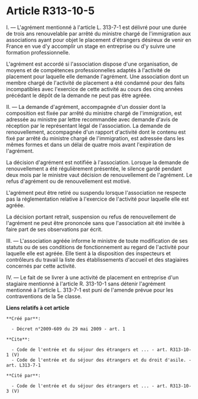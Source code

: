 # Article R313-10-5

I. ― L'agrément mentionné à l'article L. 313-7-1 est délivré pour une durée de trois ans renouvelable par arrêté du ministre
chargé de l'immigration aux associations ayant pour objet le placement d'étrangers désireux de venir en France en vue d'y
accomplir un stage en entreprise ou d'y suivre une formation professionnelle. 

L'agrément est accordé si l'association dispose d'une organisation, de moyens et de compétences professionnelles adaptés à
l'activité de placement pour laquelle elle demande l'agrément. Une association dont un membre chargé de l'activité de
placement a été condamné pour des faits incompatibles avec l'exercice de cette activité au cours des cinq années précédant le
dépôt de la demande ne peut pas être agréée. 

II. ― La demande d'agrément, accompagnée d'un dossier dont la composition est fixée par arrêté du ministre chargé de
l'immigration, est adressée au ministre par lettre recommandée avec demande d'avis de réception par le représentant légal de
l'association. La demande de renouvellement, accompagnée d'un rapport d'activité dont le contenu est fixé par arrêté du
ministre chargé de l'immigration, est adressée dans les mêmes formes et dans un délai de quatre mois avant l'expiration de
l'agrément. 

La décision d'agrément est notifiée à l'association. Lorsque la demande de renouvellement a été régulièrement présentée, le
silence gardé pendant deux mois par le ministre vaut décision de renouvellement de l'agrément. Le refus d'agrément ou de
renouvellement est motivé. 

L'agrément peut être retiré ou suspendu lorsque l'association ne respecte pas la réglementation relative à l'exercice de
l'activité pour laquelle elle est agréée. 

La décision portant retrait, suspension ou refus de renouvellement de l'agrément ne peut être prononcée sans que
l'association ait été invitée à faire part de ses observations par écrit. 

III. ― L'association agréée informe le ministre de toute modification de ses statuts ou de ses conditions de fonctionnement
au regard de l'activité pour laquelle elle est agréée. Elle tient à la disposition des inspecteurs et contrôleurs du travail
la liste des établissements d'accueil et des stagiaires concernés par cette activité. 

IV. ― Le fait de se livrer à une activité de placement en entreprise d'un stagiaire mentionné à l'article R. 313-10-1 sans
détenir l'agrément mentionné à l'article L. 313-7-1 est puni de l'amende prévue pour les contraventions de la 5e classe.

**Liens relatifs à cet article**

	**Créé par**:

	  - Décret n°2009-609 du 29 mai 2009 - art. 1

	**Cite**:

	  - Code de l'entrée et du séjour des étrangers et ... - art. R313-10-1 (V)
	  - Code de l'entrée et du séjour des étrangers et du droit d'asile. - art. L313-7-1

	**Cité par**:

	  - Code de l'entrée et du séjour des étrangers et ... - art. R313-10-3 (V)
